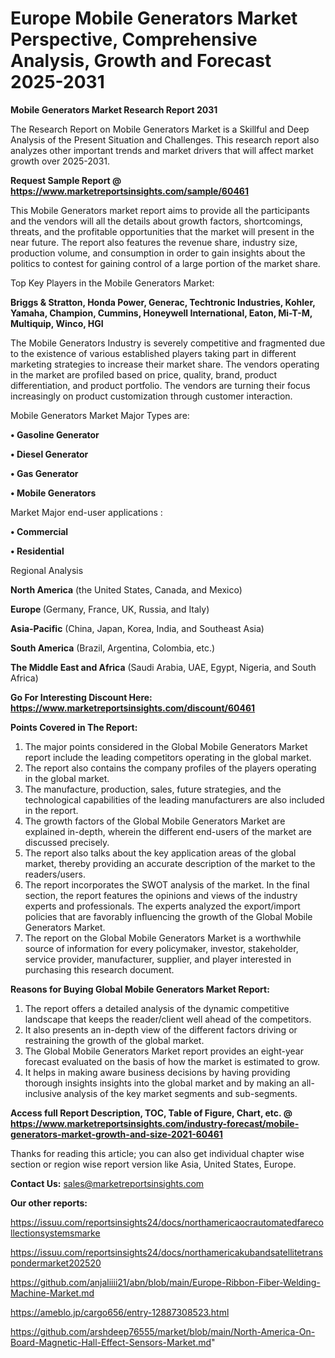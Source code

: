  # Europe Mobile Generators Market Perspective, Comprehensive Analysis, Growth and Forecast 2025-2031

<strong>Mobile Generators Market Research Report 2031</strong>

The Research Report on Mobile Generators Market is a Skillful and Deep Analysis of the Present Situation and Challenges. This research report also analyzes other important trends and market drivers that will affect market growth over 2025-2031.

<strong>Request Sample Report @ <a href=https://www.marketreportsinsights.com/sample/60461>https://www.marketreportsinsights.com/sample/60461</a></strong>

This Mobile Generators market report aims to provide all the participants and the vendors will all the details about growth factors, shortcomings, threats, and the profitable opportunities that the market will present in the near future. The report also features the revenue share, industry size, production volume, and consumption in order to gain insights about the politics to contest for gaining control of a large portion of the market share.

Top Key Players in the Mobile Generators Market:

<strong>Briggs & Stratton, Honda Power, Generac, Techtronic Industries, Kohler, Yamaha, Champion, Cummins, Honeywell International, Eaton, Mi-T-M, Multiquip, Winco, HGI</strong>

The Mobile Generators Industry is severely competitive and fragmented due to the existence of various established players taking part in different marketing strategies to increase their market share. The vendors operating in the market are profiled based on price, quality, brand, product differentiation, and product portfolio. The vendors are turning their focus increasingly on product customization through customer interaction.

Mobile Generators Market Major Types are:

<strong>• Gasoline Generator

• Diesel Generator

• Gas Generator

• Mobile Generators</strong>

Market Major end-user applications :

<strong>• Commercial

• Residential</strong>

Regional Analysis

</u><strong><b>North America</b></strong> (the United States, Canada, and Mexico)

<strong><b>Europe </b></strong>(Germany, France, UK, Russia, and Italy)

<strong><b>Asia-Pacific</b></strong> (China, Japan, Korea, India, and Southeast Asia)

<strong><b>South America</b></strong> (Brazil, Argentina, Colombia, etc.)

<strong><b>The Middle East and Africa</b></strong> (Saudi Arabia, UAE, Egypt, Nigeria, and South Africa)

<strong>Go For Interesting Discount Here: <a href=https://www.marketreportsinsights.com/discount/60461>https://www.marketreportsinsights.com/discount/60461</a></strong>

<strong>Points Covered in The Report:</strong>
<ol>
  <li>The major points considered in the Global Mobile Generators Market report include the leading competitors operating in the global market.</li>
  <li>The report also contains the company profiles of the players operating in the global market.</li>
  <li>The manufacture, production, sales, future strategies, and the technological capabilities of the leading manufacturers are also included in the report.</li>
  <li>The growth factors of the Global Mobile Generators Market are explained in-depth, wherein the different end-users of the market are discussed precisely.</li>
  <li>The report also talks about the key application areas of the global market, thereby providing an accurate description of the market to the readers/users.</li>
  <li>The report incorporates the SWOT analysis of the market. In the final section, the report features the opinions and views of the industry experts and professionals. The experts analyzed the export/import policies that are favorably influencing the growth of the Global Mobile Generators Market.</li>
  <li>The report on the Global Mobile Generators Market is a worthwhile source of information for every policymaker, investor, stakeholder, service provider, manufacturer, supplier, and player interested in purchasing this research document.</li>
</ol>
<strong>Reasons for Buying Global Mobile Generators Market Report:</strong>

<ol>
  <li>The report offers a detailed analysis of the dynamic competitive landscape that keeps the reader/client well ahead of the competitors.</li>
  <li>It also presents an in-depth view of the different factors driving or restraining the growth of the global market.</li>
  <li>The Global Mobile Generators Market report provides an eight-year forecast evaluated on the basis of how the market is estimated to grow.</li>
  <li>It helps in making aware business decisions by having providing thorough insights insights into the global market and by making an all-inclusive analysis of the key market segments and sub-segments.</li>
</ol>
<strong>Access full Report Description, TOC, Table of Figure, Chart, etc. @ <a href=https://www.marketreportsinsights.com/industry-forecast/mobile-generators-market-growth-and-size-2021-60461>https://www.marketreportsinsights.com/industry-forecast/mobile-generators-market-growth-and-size-2021-60461</a></strong>


Thanks for reading this article; you can also get individual chapter wise section or region wise report version like Asia, United States, Europe.

<strong>Contact Us:</strong>
sales@marketreportsinsights.com

<strong>Our other reports:</strong>

<a href=https://issuu.com/reportsinsights24/docs/northamericaocrautomatedfarecollectionsystemsmarke>https://issuu.com/reportsinsights24/docs/northamericaocrautomatedfarecollectionsystemsmarke</a>

<a href=https://issuu.com/reportsinsights24/docs/northamericakubandsatellitetranspondermarket202520>https://issuu.com/reportsinsights24/docs/northamericakubandsatellitetranspondermarket202520</a>

<a href=https://github.com/anjaliiii21/abn/blob/main/Europe-Ribbon-Fiber-Welding-Machine-Market.md>https://github.com/anjaliiii21/abn/blob/main/Europe-Ribbon-Fiber-Welding-Machine-Market.md</a>

<a href=https://ameblo.jp/cargo656/entry-12887308523.html>https://ameblo.jp/cargo656/entry-12887308523.html</a>

<a href=https://github.com/arshdeep76555/market/blob/main/North-America-On-Board-Magnetic-Hall-Effect-Sensors-Market.md>https://github.com/arshdeep76555/market/blob/main/North-America-On-Board-Magnetic-Hall-Effect-Sensors-Market.md</a>"
